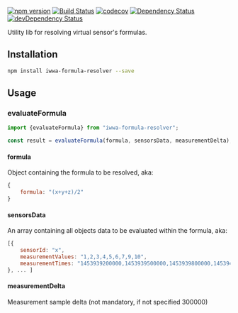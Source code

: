 [![npm version](https://badge.fury.io/js/iwwa-formula-resolver.svg)](https://badge.fury.io/js/iwwa-formula-resolver)
[![Build Status](https://travis-ci.org/innowatio/iwwa-formula-resolver.svg?branch=master)](https://travis-ci.org/innowatio/iwwa-formula-resolver)
[![codecov](https://codecov.io/gh/innowatio/iwwa-formula-resolver/branch/master/graph/badge.svg)](https://codecov.io/gh/innowatio/iwwa-formula-resolver)
[![Dependency Status](https://david-dm.org/innowatio/iwwa-formula-resolver.svg)](https://david-dm.org/innowatio/iwwa-formula-resolver)
[![devDependency Status](https://david-dm.org/innowatio/iwwa-formula-resolver/dev-status.svg)](https://david-dm.org/innowatio/iwwa-formula-resolver#info=devDependencies)

Utility lib for resolving virtual sensor's formulas.

## Installation
```bash
npm install iwwa-formula-resolver --save
```
## Usage

### evaluateFormula

```js
import {evaluateFormula} from "iwwa-formula-resolver";

const result = evaluateFormula(formula, sensorsData, measurementDelta);
```

#### formula
Object containing the formula to be resolved, aka:
```js
{
    formula: "(x+y+z)/2"
}
```

#### sensorsData
An array containing all objects data to be evaluated within the formula, aka:
```js
[{
    sensorId: "x",
    measurementValues: "1,2,3,4,5,6,7,9,10",
    measurementTimes: "1453939200000,1453939500000,1453939800000,1453940100000,1453940400000,1453940700000,1453941000000,1453941300000,1453941600000"
}, ... ]
```

#### measurementDelta
Measurement sample delta (not mandatory, if not specified 300000)
